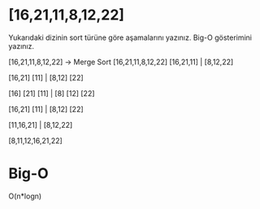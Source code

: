 # [16,21,11,8,12,22]

Yukarıdaki dizinin sort türüne göre aşamalarını yazınız. Big-O gösterimini yazınız.

[16,21,11,8,12,22] -> Merge Sort
        [16,21,11,8,12,22]
[16,21,11]          |  [8,12,22]

[16,21]   [11]      |  [8,12]   [22]

[16]   [21]   [11]  |  [8]   [12]   [22]  

[16,21]   [11]      |  [8,12]   [22]

[11,16,21]          |  [8,12,22]

[8,11,12,16,21,22]

# Big-O
O(n*logn)
